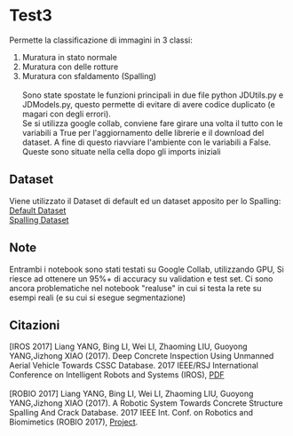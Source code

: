 # Test3
Permette la classificazione di immagini in 3 classi:<br/>
1. Muratura in stato normale<br/>
2. Muratura con delle rotture<br/>
3. Muratura con sfaldamento (Spalling)
<br/><br/>
Sono state spostate le funzioni principali in due file python JDUtils.py e JDModels.py, questo permette di evitare di avere codice duplicato (e magari con degli errori).<br/>
Se si utilizza google collab, conviene fare girare una volta il tutto con le variabili a True per l'aggiornamento delle librerie e il download del dataset. A fine di questo riavviare l'ambiente con le variabili a False. Queste sono situate nella cella dopo gli imports iniziali

## Dataset
Viene utilizzato il Dataset di default ed un dataset apposito per lo Spalling: <br/>
[Default Dataset](https://data.mendeley.com/datasets/5y9wdsg2zt/2) <br/>
[Spalling Dataset](https://github.com/ccny-ros-pkg/concreteIn_inpection_VGGF/)

## Note
Entrambi i notebook sono stati testati su Google Collab, utilizzando GPU, Si riesce ad ottenere un 95%+ di accuracy su validation e test set.
Ci sono ancora problematiche nel notebook "realuse" in cui si testa la rete su esempi reali (e su cui si esegue segmentazione)

## Citazioni
[IROS 2017] Liang YANG, Bing LI, Wei LI, Zhaoming LIU, Guoyong YANG,Jizhong XIAO (2017). Deep Concrete Inspection Using Unmanned Aerial Vehicle Towards CSSC Database. 2017 IEEE/RSJ International Conference on Intelligent Robots and Systems (IROS), [PDF](https://ericlyang.github.io/img/IROS2017/IROS2017.pdf)<br/><br/>
[ROBIO 2017] Liang YANG, Bing LI, Wei LI, Zhaoming LIU, Guoyong YANG,Jizhong XIAO (2017). A Robotic System Towards Concrete Structure Spalling And Crack Database. 2017 IEEE Int. Conf. on Robotics and Biomimetics (ROBIO 2017), [Project](https://ericlyang.github.io/project/deepinspection/).
